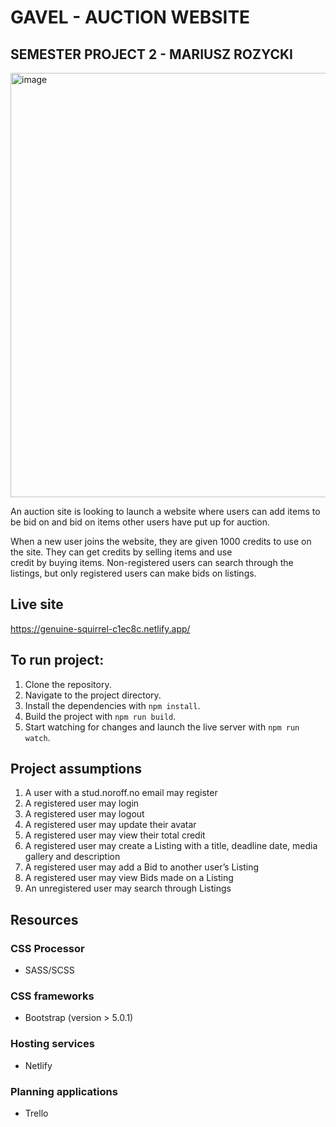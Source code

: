 # GAVEL - AUCTION WEBSITE  
## SEMESTER PROJECT 2 - MARIUSZ ROZYCKI <br>

<img width="679" alt="image" src="https://github.com/MariuszRozycki/auction-gavel/assets/55709542/f5cb283a-27fc-4c6b-8bec-4225e368fcd7">

An auction site is looking to launch a website where users can add items to be bid on and bid on items other users have put up for auction. <br>

When a new user joins the website, they are given 1000 credits to use on the site. They can get credits by selling items and use <br>
credit by buying items. Non-registered users can search through the listings, but only registered users can make bids on listings.<br>

## Live site
https://genuine-squirrel-c1ec8c.netlify.app/

## To run project:

1. Clone the repository.
2. Navigate to the project directory.
3. Install the dependencies with `npm install`.
4. Build the project with `npm run build`.
5. Start watching for changes and launch the live server with `npm run watch`.

## Project assumptions
1. A user with a stud.noroff.no email may register
2. A registered user may login
3. A registered user may logout
4. A registered user may update their avatar
5. A registered user may view their total credit
6. A registered user may create a Listing with a title, deadline date, media gallery and description
7. A registered user may add a Bid to another user’s Listing
8. A registered user may view Bids made on a Listing
9. An unregistered user may search through Listings

## Resources
### CSS Processor
- SASS/SCSS

### CSS frameworks
- Bootstrap (version > 5.0.1)

### Hosting services
- Netlify

### Planning applications
- Trello
